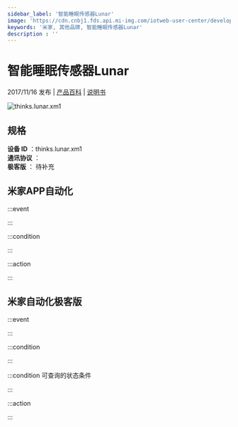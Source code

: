 ```yaml
---
sidebar_label: '智能睡眠传感器Lunar'
image: 'https://cdn.cnbj1.fds.api.mi-img.com/iotweb-user-center/developer_1679066513251W0zDLyAu.png?GalaxyAccessKeyId=AKVGLQWBOVIRQ3XLEW&Expires=9223372036854775807&Signature=3M5Sp4NG5AXSlSBRV/qxfxtE2mY='
keywords: '米家, 其他品牌, 智能睡眠传感器Lunar'
description : ''
---
```

# 智能睡眠传感器Lunar

2017/11/16 发布 | [产品百科](https://home.mi.com/webapp/content/baike/product/index.html?model=thinks.lunar.xm1/) | [说明书](https://home.mi.com/views/introduction.html?model=thinks.lunar.xm1&region=cn)

![thinks.lunar.xm1](https://cdn.cnbj1.fds.api.mi-img.com/iotweb-user-center/developer_1679066513251W0zDLyAu.png?GalaxyAccessKeyId=AKVGLQWBOVIRQ3XLEW&Expires=9223372036854775807&Signature=3M5Sp4NG5AXSlSBRV/qxfxtE2mY=)

## 规格  
> 
**设备 ID** ：thinks.lunar.xm1  
**通讯协议** ：  
**极客版**  ： 待补充 


## 米家APP自动化  

:::event  

:::

:::condition  

:::

:::action   

:::

## 米家自动化极客版  

:::event  

:::

:::condition  

:::

:::condition 可查询的状态条件  

:::

:::action  

:::

        
